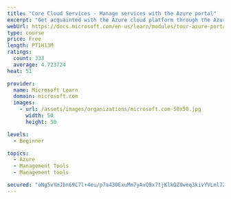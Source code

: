 ```yaml
---
title: "Core Cloud Services - Manage services with the Azure portal"
excerpt: "Get acquainted with the Azure cloud platform through the Azure portal, where you create and manage all of your Azure resources."
webUrl: https://docs.microsoft.com/en-us/learn/modules/tour-azure-portal/
type: course
price: Free
length: PT1H13M
ratings:
  count: 333
  average: 4.723724
heat: 51

provider:
  name: Microsoft Learn
  domain: microsoft.com
  images:
    - url: /assets/images/organizations/microsoft.com-50x50.jpg
      width: 50
      height: 50

levels:
  - Beginner

topics:
  - Azure
  - Management Tools
  - Management tools

secured: "oNg5vYmJbn69C7l+4eu/p7a430ExuMm7yAvQ9x7tjKlkQZ8weq3kivYVLml7ZDZ9pRdwvsRH0tAvWP4KIoj9e6YMGknRlAhSKVGn9K8WgNmsMNS95QXinFcLI2n0EhW4iKe5jf6m0U5TKgdNvV0Fv6M4hkJteeGzt9L5acvJXCF3FPyD+sT5EQOXf8EdAgUpyhPyKRZogOdV0LjeD2dY9iiYWcW7rvxQDKwYvS6LeYT11LeePBEwOhU/jWpMJmvvvWS0RSjtkCbfdwXQas3s5dHP8kS1AVg/z0MXTrUXJC7BGAse3iOygOJ5h8szUXh6y3SPbzR9qhpHfYKGCpyjCu0O3yKP1iTeHSh/CxNpbi0fJ7oENCJhI3eYKU/BJPIicLF9HSsPfzNuJHsd5UibmuNqAKfxHWB3/aylzHB3bjE=;raNgbZD0Nn7mBfRZTyCFbg=="
---
```


